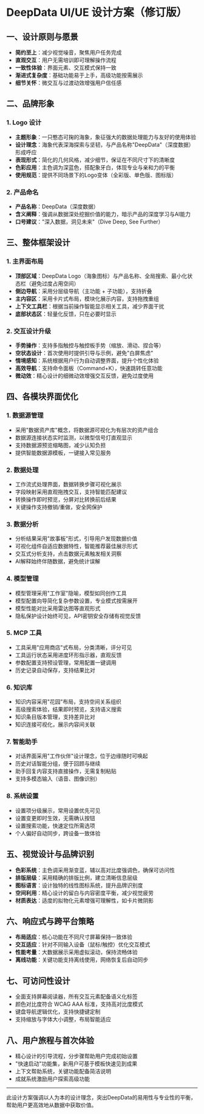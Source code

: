 # DeepData UI/UE 设计方案（修订版）

## 一、设计原则与愿景

- **简约至上**：减少视觉噪音，聚焦用户任务完成
- **直观交互**：用户无需培训即可理解操作流程
- **一致性体验**：界面元素、交互模式保持一致
- **渐进式复杂度**：基础功能易于上手，高级功能按需展示
- **细节关怀**：微交互与过渡动效增强用户信任感

## 二、品牌形象

### 1. Logo 设计
- **主题形象**：一只憨态可掬的海象，象征强大的数据处理能力与友好的使用体验
- **设计理念**：海象代表深海探索与坚韧，与产品名称"DeepData"（深度数据）形成呼应
- **表现形式**：简化的几何风格，减少细节，保证在不同尺寸下的清晰度
- **色彩应用**：主色调为深蓝色，搭配象牙白，体现专业与亲和力的平衡
- **使用规范**：提供不同场景下的Logo变体（全彩版、单色版、图标版）

### 2. 产品命名
- **产品名称**：DeepData（深度数据）
- **含义阐释**：强调从数据深处挖掘价值的能力，暗示产品的深度学习与AI能力
- **口号建议**："深入数据，洞见未来"（Dive Deep, See Further）

## 三、整体框架设计

### 1. 主界面布局
- **顶部区域**：DeepData Logo（海象图标）与产品名称、全局搜索、最小化状态栏（避免过度占用空间）
- **侧边导航**：采用分层级导航（主功能 + 子功能），支持折叠
- **主内容区**：采用卡片式布局，模块化展示内容，支持拖拽重组
- **上下文工具栏**：根据当前操作智能显示相关工具，减少界面干扰
- **底部状态区**：轻量化反馈，只在必要时显示

### 2. 交互设计升级
- **手势操作**：支持多指触控与触控板手势（缩放、滑动、捏合等）
- **空状态设计**：首次使用时提供引导与示例，避免"白屏焦虑"
- **情境感知**：系统根据用户行为自动调整界面，提升个性化体验
- **高效导航**：支持命令面板（Command+K），快速跳转任意功能
- **微动效**：精心设计的细微动效增强交互反馈，避免过度使用

## 四、各模块界面优化

### 1. 数据源管理
- 采用"数据资产库"概念，将数据源可视化为有层次的资产组合
- 数据源连接状态实时监测，以微型信号灯直观显示
- 支持数据源预览缩略图，减少认知负担
- 提供智能数据源模板，一键接入常见服务

### 2. 数据处理
- 工作流式处理界面，数据转换步骤可视化展示
- 字段映射采用直观拖拽交互，支持智能匹配建议
- 转换操作即时预览，分屏对比转换前后结果
- 关键操作支持撤销/重做，安全网保护

### 3. 数据分析
- 分析结果采用"故事板"形式，引导用户发现数据价值
- 可视化组件自适应数据特性，智能推荐最佳展示形式
- 交互式分析支持，点击数据元素触发相关洞察
- AI解释始终伴随数据，避免统计误解

### 4. 模型管理
- 模型管理采用"工作室"隐喻，模型如同创作工具
- 模型配置向导简化复杂参数设置，专业模式按需展开
- 模型性能对比采用雷达图等直观形式
- 隐私保护设计始终可见，API密钥安全存储有视觉反馈

### 5. MCP 工具
- 工具采用"应用商店"式布局，分类清晰，评分可见
- 工具运行状态采用进度环形指示器，直观反馈
- 参数配置支持预设管理，常用配置一键调用
- 历史记录自动保存，支持结果比对

### 6. 知识库
- 知识内容采用"花园"布局，支持空间关系组织
- 高级搜索体验，结果即时预览，支持语义搜索
- 知识条目版本管理，支持差异比对
- 知识连接可视化，展示内容间关联

### 7. 智能助手
- 对话界面采用"工作伙伴"设计理念，位于边缘随时可唤起
- 历史对话智能分组，便于回顾与继续
- 助手回复内容支持直接操作，无需复制粘贴
- 支持多模态输入（语音、图像识别）

### 8. 系统设置
- 设置项分级展示，常用设置优先可见
- 设置变更即时生效，无需确认按钮
- 设置搜索功能，快速定位所需选项
- 个人偏好自动同步，跨设备一致体验

## 五、视觉设计与品牌识别

- **色彩系统**：主色调采用渐变蓝，辅以高对比度强调色，确保可访问性
- **排版层级**：采用精确的排版比例，建立清晰信息层级
- **图标语言**：设计独特的线性图标系统，提升品牌识别度
- **空间利用**：精心设计的留白与内容密度平衡，减少视觉疲劳
- **材质表达**：适度的拟物化元素增强可理解性，如卡片微阴影

## 六、响应式与跨平台策略

- **布局适应**：核心功能在不同尺寸屏幕保持一致体验
- **交互适应**：针对不同输入设备（鼠标/触控）优化交互模式
- **性能考量**：大数据展示采用虚拟滚动，保持流畅体验
- **离线功能**：关键功能支持离线使用，网络恢复后自动同步

## 七、可访问性设计

- 全面支持屏幕阅读器，所有交互元素配备语义化标签
- 颜色对比度符合 WCAG AAA 标准，支持高对比度模式
- 键盘导航逻辑优化，支持快捷键定制
- 支持缩放与字体大小调整，布局智能适应

## 八、用户旅程与首次体验

- 精心设计的引导流程，分步骤帮助用户完成初始设置
- "快速启动"功能集，新用户可基于模板快速见到成果
- 上下文帮助系统，关键功能配备简洁说明
- 成就系统激励用户探索高级功能

---

此设计方案强调以人为本的设计理念，突出DeepData的易用性与专业性的平衡，帮助用户更高效地从数据中获取价值。